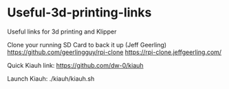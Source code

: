 # Useful-3d-printing-links
Useful links for 3d printing and Klipper

Clone your running SD Card to back it up (Jeff Geerling)
https://github.com/geerlingguy/rpi-clone
https://rpi-clone.jeffgeerling.com/

Quick Kiauh link: 
https://github.com/dw-0/kiauh

Launch Kiauh:
./kiauh/kiauh.sh


